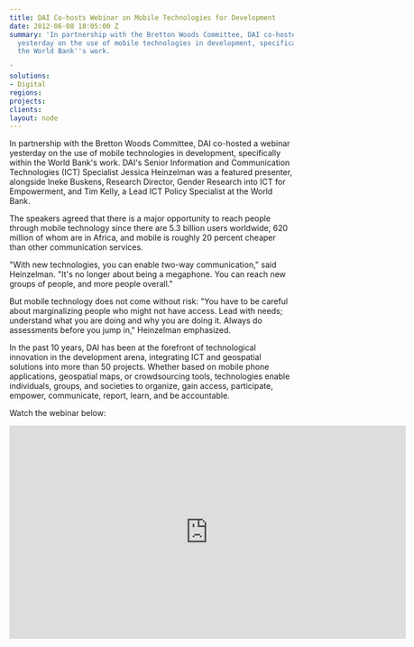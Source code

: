 ```yaml
---
title: DAI Co-hosts Webinar on Mobile Technologies for Development
date: 2012-06-08 18:05:00 Z
summary: 'In partnership with the Bretton Woods Committee, DAI co-hosted a webinar
  yesterday on the use of mobile technologies in development, specifically within
  the World Bank''s work.

'
solutions:
- Digital
regions: 
projects: 
clients: 
layout: node
---
```


In partnership with the Bretton Woods Committee, DAI co-hosted a webinar yesterday on the use of mobile technologies in development, specifically within the World Bank's work. DAI's Senior Information and Communication Technologies (ICT) Specialist Jessica Heinzelman was a featured presenter, alongside Ineke Buskens, Research Director, Gender Research into ICT for Empowerment, and Tim Kelly, a Lead ICT Policy Specialist at the World Bank.

The speakers agreed that there is a major opportunity to reach people through mobile technology since there are 5.3 billion users worldwide, 620 million of whom are in Africa, and mobile is roughly 20 percent cheaper than other communication services.

"With new technologies, you can enable two-way communication," said Heinzelman. "It's no longer about being a megaphone. You can reach new groups of people, and more people overall."

But mobile technology does not come without risk: "You have to be careful about marginalizing people who might not have access. Lead with needs; understand what you are doing and why you are doing it. Always do assessments before you jump in," Heinzelman emphasized.

In the past 10 years, DAI has been at the forefront of technological innovation in the development arena, integrating ICT and geospatial solutions into more than 50 projects. Whether based on mobile phone applications, geospatial maps, or crowdsourcing tools, technologies enable individuals, groups, and societies to organize, gain access, participate, empower, communicate, report, learn, and be accountable.

Watch the webinar below:  

<iframe allowfullscreen="" frameborder="0" height="378" mozallowfullscreen="" src="https://player.vimeo.com/video/43682098?title=0&amp;byline=0&amp;portrait=0" webkitallowfullscreen="" width="703"></iframe>
